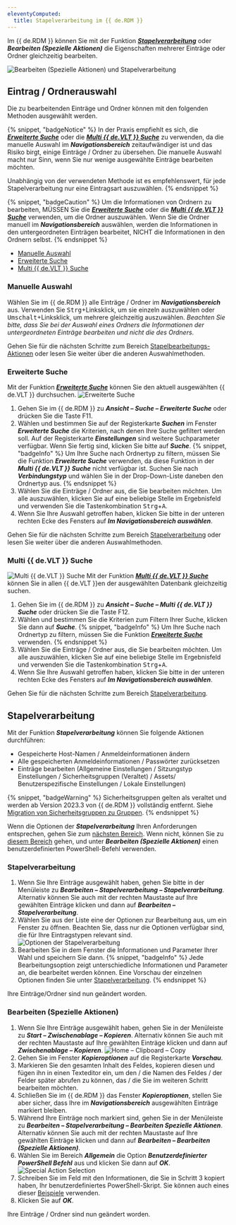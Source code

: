 ```yaml
---
eleventyComputed:
  title: Stapelverarbeitung im {{ de.RDM }}
---
```

Im {{ de.RDM }} können Sie mit der Funktion ***[Stapelverarbeitung](/de/rdm/windows/commands/edit/batch/batch-edit/)*** oder ***Bearbeiten (Spezielle Aktionen)*** die Eigenschaften mehrerer Einträge oder Ordner gleichzeitig bearbeiten.

![Bearbeiten (Spezielle Aktionen) und Stapelverarbeitung](https://cdnweb.devolutions.net/docs/de/kb/KB2104.png)

## Eintrag / Ordnerauswahl
Die zu bearbeitenden Einträge und Ordner können mit den folgenden Methoden ausgewählt werden.

{% snippet, "badgeNotice" %}
In der Praxis empfiehlt es sich, die ***[Erweiterte Suche](#erweiterte-suche)*** oder die ***[Multi {{ de.VLT }} Suche](#multi-tresor-suche)*** zu verwenden, da die manuelle Auswahl im ***Navigationsbereich*** zeitaufwändiger ist und das Risiko birgt, einige Einträge / Ordner zu übersehen. Die manuelle Auswahl macht nur Sinn, wenn Sie nur wenige ausgewählte Einträge bearbeiten möchten.

Unabhängig von der verwendeten Methode ist es empfehlenswert, für jede Stapelverarbeitung nur eine Eintragsart auszuwählen.
{% endsnippet %}

{% snippet, "badgeCaution" %}
Um die Informationen von Ordnern zu bearbeiten, MÜSSEN Sie die ***[Erweiterte Suche](#erweiterte-suche)*** oder die ***[Multi {{ de.VLT }} Suche](#multi-tresor-suche)*** verwenden, um die Ordner auszuwählen. Wenn Sie die Ordner manuell im ***Navigationsbereich*** auswählen, werden die Informationen in den untergeordneten Einträgen bearbeitet, NICHT die Informationen in den Ordnern selbst.
{% endsnippet %}

* [Manuelle Auswahl](#manuelle-auswahl)
* [Erweiterte Suche](#erweiterte-suche)
* [Multi {{ de.VLT }} Suche](#multi-tresor-suche)

### Manuelle Auswahl
Wählen Sie im {{ de.RDM }} alle Einträge / Ordner im ***Navigationsbereich*** aus. Verwenden Sie <kbd>Strg</kbd>+Linksklick, um sie einzeln auszuwählen oder <kbd>Umschalt</kbd>+Linksklick, um mehrere gleichzeitig auszuwählen. *Beachten Sie bitte, dass Sie bei der Auswahl eines Ordners die Informationen der untergeordneten Einträge bearbeiten und nicht die des Ordners*.

Gehen Sie für die nächsten Schritte zum Bereich [Stapelbearbeitungs-Aktionen](#stapelverarbeitung) oder lesen Sie weiter über die anderen Auswahlmethoden.

### Erweiterte Suche
Mit der Funktion ***[Erweiterte Suche](/rdm/windows/commands/view/panels/search/advanced/)*** können Sie den aktuell ausgewählten {{ de.VLT }} durchsuchen.
![Erweiterte Suche](https://cdnweb.devolutions.net/docs/de/kb/KB2108.png)
1. Gehen Sie im {{ de.RDM }} zu ***Ansicht – Suche – Erweiterte Suche*** oder drücken Sie die Taste F11.
1. Wählen und bestimmen Sie auf der Registerkarte ***Suchen*** im Fenster ***Erweiterte Suche*** die Kriterien, nach denen Ihre Suche gefiltert werden soll. Auf der Registerkarte ***Einstellungen*** sind weitere Suchparameter verfügbar. Wenn Sie fertig sind, klicken Sie bitte auf ***Suche***.
   {% snippet, "badgeInfo" %}
   Um Ihre Suche nach Ordnertyp zu filtern, müssen Sie die Funktion ***Erweiterte Suche*** verwenden, da diese Funktion in der ***Multi {{ de.VLT }} Suche*** nicht verfügbar ist. Suchen Sie nach ***Verbindungstyp*** und wählen Sie in der Drop-Down-Liste daneben den Ordnertyp aus.
   {% endsnippet %}
1. Wählen Sie die Einträge / Ordner aus, die Sie bearbeiten möchten. Um alle auszuwählen, klicken Sie auf eine beliebige Stelle im Ergebnisfeld und verwenden Sie die Tastenkombination <kbd>Strg</kbd>+<kbd>A</kbd>.
1. Wenn Sie Ihre Auswahl getroffen haben, klicken Sie bitte in der unteren rechten Ecke des Fensters auf ***Im Navigationsbereich auswählen***.

Gehen Sie für die nächsten Schritte zum Bereich [Stapelverarbeitung](#stapelverarbeitung) oder lesen Sie weiter über die anderen Auswahlmethoden.

### Multi {{ de.VLT }} Suche
![Multi {{ de.VLT }} Suche](https://cdnweb.devolutions.net/docs/de/kb/KB2109.png)
Mit der Funktion [***Multi {{ de.VLT }} Suche***](/rdm/windows/commands/view/panels/search/multi-vault/) können Sie in allen {{ de.VLT }}en der ausgewählten Datenbank gleichzeitig suchen.

1. Gehen Sie im {{ de.RDM }} zu ***Ansicht – Suche – Multi {{ de.VLT }} Suche*** oder drücken Sie die Taste F12.
1. Wählen und bestimmen Sie die Kriterien zum Filtern Ihrer Suche, klicken Sie dann auf ***Suche***.
   {% snippet, "badgeInfo" %}
   Um Ihre Suche nach Ordnertyp zu filtern, müssen Sie die Funktion ***[Erweiterte Suche](#erweiterte-suche)*** verwenden.
   {% endsnippet %}
1. Wählen Sie die Einträge / Ordner aus, die Sie bearbeiten möchten. Um alle auszuwählen, klicken Sie auf eine beliebige Stelle im Ergebnisfeld und verwenden Sie die Tastenkombination <kbd>Strg</kbd>+<kbd>A</kbd>.
1. Wenn Sie Ihre Auswahl getroffen haben, klicken Sie bitte in der unteren rechten Ecke des Fensters auf ***Im Navigationsbereich auswählen***.

Gehen Sie für die nächsten Schritte zum Bereich [Stapelverarbeitung](#stapelverarbeitung).

## Stapelverarbeitung
Mit der Funktion ***Stapelverarbeitung*** können Sie folgende Aktionen durchführen:

* Gespeicherte Host-Namen / Anmeldeinformationen ändern
* Alle gespeicherten Anmeldeinformationen / Passwörter zurücksetzen
* Einträge bearbeiten (Allgemeine Einstellungen / Sitzungstyp Einstellungen / Sicherheitsgruppen (Veraltet) / Assets/ Benutzerspezifische Einstellungen / Lokale Einstellungen)

{% snippet, "badgeWarning" %}
Sicherheitsgruppen gelten als veraltet und werden ab Version 2023.3 von {{ de.RDM }} vollständig entfernt. Siehe [Migration von Sicherheitsgruppen zu Gruppen](/de/kb/remote-desktop-manager/how-to-articles/migration-security-groups-user-groups/).
{% endsnippet %}

Wenn die Optionen der ***Stapelverarbeitung*** Ihren Anforderungen entsprechen, gehen Sie zum [nächsten Bereich](#stapelverarbeitung). Wenn nicht, können Sie zu [diesem Bereich](#editspecialactions) gehen, und unter ***Bearbeiten (Spezielle Aktionen)*** einen benutzerdefinierten PowerShell-Befehl verwenden.

### Stapelverarbeitung
1. Wenn Sie Ihre Einträge ausgewählt haben, gehen Sie bitte in der Menüleiste zu ***Bearbeiten – Stapelverarbeitung – Stapelverarbeitung***. Alternativ können Sie auch mit der rechten Maustaste auf Ihre gewählten Einträge klicken und dann auf ***Bearbeiten – Stapelverarbeitung***.
1. Wählen Sie aus der Liste eine der Optionen zur Bearbeitung aus, um ein Fenster zu öffnen. Beachten Sie, dass nur die Optionen verfügbar sind, die für Ihre Eintragstypen relevant sind.
![Optionen der Stapelverarbeitung](https://cdnweb.devolutions.net/docs/de/kb/KB2103.png)
1. Bearbeiten Sie in dem Fenster die Informationen und Parameter Ihrer Wahl und speichern Sie dann.
{% snippet, "badgeInfo" %}
Jede Bearbeitungsoption zeigt unterschiedliche Informationen und Parameter an, die bearbeitet werden können. Eine Vorschau der einzelnen Optionen finden Sie unter [Stapelverarbeitung](/de/rdm/windows/commands/edit/batch/batch-edit/).
{% endsnippet %}

Ihre Einträge/Ordner sind nun geändert worden.

### Bearbeiten (Spezielle Aktionen)
1. Wenn Sie Ihre Einträge ausgewählt haben, gehen Sie in der Menüleiste zu ***Start – Zwischenablage – Kopieren***. Alternativ können Sie auch mit der rechten Maustaste auf Ihre gewählten Einträge klicken und dann auf ***Zwischenablage – Kopieren***.
![Home – Clipboard – Copy](https://cdnweb.devolutions.net/docs/de/kb/KB2105.png)
1. Gehen Sie im Fenster ***Kopieroptionen*** auf die Registerkarte ***Vorschau***.
1. Markieren Sie den gesamten Inhalt des Feldes, kopieren diesen und fügen ihn in einen Texteditor ein, um den / die Namen des Feldes / der Felder später abrufen zu können, das / die Sie im weiteren Schritt bearbeiten möchten.
1. Schließen Sie im {{ de.RDM }} das Fenster ***Kopieroptionen***, stellen Sie aber sicher, dass Ihre im ***Navigationsbereich*** ausgewählten Einträge markiert bleiben.
1. Während Ihre Einträge noch markiert sind, gehen Sie in der Menüleiste zu ***Bearbeiten – Stapelverarbeitung – Bearbeiten Spezielle Aktionen***. Alternativ können Sie auch mit der rechten Maustaste auf Ihre gewählten Einträge klicken und dann auf ***Bearbeiten – Bearbeiten (Spezielle Aktionen)***.
1. Wählen Sie im Bereich ***Allgemein*** die Option ***Benutzerdefinierter PowerShell Befehl*** aus und klicken Sie dann auf ***OK***.
![Special Action Selection](https://cdnweb.devolutions.net/docs/de/kb/KB2106.png)
1. Schreiben Sie im Feld mit den Informationen, die Sie in Schritt 3 kopiert haben, Ihr benutzerdefiniertes PowerShell-Skript. Sie können auch eines dieser [Beispiele](/rdm/windows/powershell-scripting/custom-powershell-commands/batch-actions-samples/) verwenden.
1. Klicken Sie auf ***OK***.

Ihre Einträge / Ordner sind nun geändert worden.
